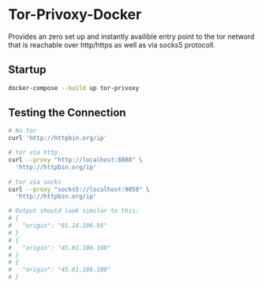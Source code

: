 # Tor-Privoxy-Docker

Provides an zero set up and instantly availible
entry point to the tor netword that is reachable
over http/https as well as via socks5 protocoll.

## Startup

```bash
docker-compose --build up tor-privoxy
```

## Testing the Connection

```bash
# No tor
curl 'http://httpbin.org/ip'

# tor via http
curl --proxy "http://localhost:8888" \
  'http://httpbin.org/ip'
 
# tor via socks
curl --proxy "socks5://localhost:9050" \
  'http://httpbin.org/ip'

# Output should look similar to this:
# {
#   "origin": "91.14.106.95"
# }
# {
#   "origin": "45.61.186.108"
# }
# {
#   "origin": "45.61.186.108"
# }
```


